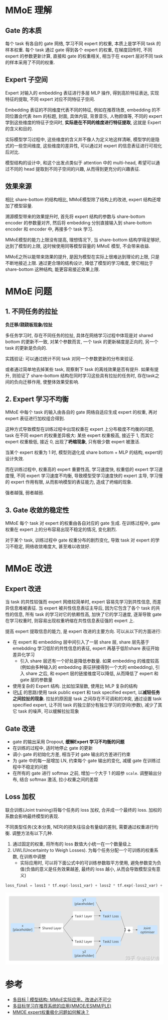 # MMoE 理解

## Gate 的本质

每个 task 有各自的 gate 网络, 学习不同 expert 的权重, 本质上是学不同 task 的样本权重. 每个 task 通过 gate 得到各个 expert 的权重, 在梯度回传时, 不同 expert 的参数更新计算, 直接和 gate 的权重相关, 相当于在 expert 层对不同 task 的样本采用了不同的权重.

## Expert 子空间

Expert 对输入的 embedding 表征进行多层 MLP 操作, 得到高阶特征表达, 实现特征的提取, 不同 expert 对应不同特征子空间.

Embedding 表征的不同维度代表不同的特征, 例如在推荐场景, embedding 的不同位置会代表 item 的标题, 封面, 具体内容, 背景音乐, 人物颜值等, 不同的 expert 学到这些维度的特征子空间时, **实际是在不同的维度进行特征提取**, 这就是 Expert 的含义和目的.

实际模型学习过程中, 这些维度的含义并不像人为定义地这样清晰, 模型学的是隐式的一些空间维度, 这些维度的差异性, 可以通过对 expert 的信息表征进行可视化后对比.

模型结构的设计中, 和这个出发点类似于 attention 中的 multi-head, 希望可以通过不同的 head 提取到不同子空间的兴趣, 从而得到更充分的兴趣表征.

## 效果来源

相比 share-bottom 的结构相比, MMoE模型除了结构上的改进, expert 结构还增加了模型容量.

溯源模型带来的效果提升时, 首先将 expert 结构的参数与 share-bottom encoder 的参数量对齐, 然后将 embedding 分别直接输入到 share-bottom encoder 和 encoder 中, 再接多个 task 学习.

MMoE模型的能力上限没有提高, 理想情况下, 当 share-bottom 结构学得足够好, 达到了模型的上限, 这时候使用同等模型容量的 MMoE 模型, 不会带来收益.

MMoE之所以能带来效果的提升, 是因为模型在实际上很难达到理论的上限, 只是不断地接近上限. 通过更合理的结构设计, 降低了模型的学习难度, 使它相比于 share-bottom 这种结构, 能更容易接近效果上限.

# MMoE 问题

## 1. 不同任务的拉扯

**负迁移/跷跷板现象/拉扯**

多任务学习时, 存在不同任务的拉扯, 具体在网络学习过程中体现是对 shared bottom 的更新不一致, 对某个参数而言, 一个 task 的更新梯度是正向的, 另一个 task 的更新是负向的.

实践验证: 可以通过统计不同 task 对同一个参数更新的分布来验证.

或者通过简单地去掉某些 task, 观察剩下 task 的离线效果是否有提升. 如果有提升, 则验证了 share-bottom 结构在同时学习这些具有拉扯的任务时, 存在task之间的负向迁移作用, 使整体效果受影响.

## 2. Expert 学习不均衡

MMoE 中每个 task 的输入由各自的 gate 网络自适应生成 expert 的权重, 再对 expert 表征进行加权组合得到.

这种方式导致模型在训练过程中出现权重在 expert 上分布极度不均衡的问题, task 在不同 expert 的权重差异极大: 某些 expert 权重极高, 接近于 1, 而其它 expert 权重极低, 接近 0, 出现了**坍缩现象**, 只有极少数 expert 被激活.

当某个 expert 权重为 1 时, 模型则退化成 share bottom + MLP 的结构, expert的设计失效.

而在训练过程中, 权重高的 expert 重要性高, 学习速度快, 权重低的 expert 学习速度慢, 不同 expert 学习速度不均衡, 导致模型受学习速度快的 expert 主导, 学习慢的 expert 作用有限, 从而影响模型的表征能力, 造成了坍缩的现象.

强者越强, 弱者越弱.

## 3. Gate 收敛的稳定性

MMoE 每个 task 对 expert 的权重由各自对应的 gate 生成. 在训练过程中, gate 权重在 expert 上的分布容易出现不稳定的情况, 变化剧烈.

对于某个 task, 训练过程中 gate 权重分布的剧烈变化, 导致 task 对 expert 的学习不稳定, 网络收敛难度大, 甚至难以收敛好.

# MMoE 改进

## Expert 改进

当 task 的共性较强而 expert 网络较简单时, expert 容易先学习到共性信息, 而差异信息难被表征. 当 expert 被共性信息表征主导后, 因为它包含了各个 task 的共性的信息, 所有 task 的学习对它的依赖性高, 加快了它的学习速度, 逐渐导致 gate 在学习权重时, 则容易出现权重坍缩在共性信息表征强的 expert 上.

提高 expert 提取信息的能力, 是 expert 改进的主要方向. 可以从以下的方面进行:

- 在 expert 和 embedding 层中间引入了一层 share 层, share 层先基于 emebdding 学习低阶的共性信息的表征, expert 再基于低阶share 表征开始差异化学习
  - 引入 share 层还有一个好处是降低参数量. 如果 embedding 的维度较高(例如由多种输入的 embedding 表征拼接得到一个大的 embedding), 引入 share 之后, 和 expert 层的链接维度可以降低, 从而降低了 expert 和 gate 层的参数量
- 使用复杂的 Expert 结构. 比如加深层数, 使用比 MLP 复杂的结构
- ([PLE](https://dl.acm.org/doi/abs/10.1145/3383313.3412236) 的思路)使用 task public expert 和 task specified expert, 以**减轻任务之间拉扯的现象**. 拉扯的原因是 task 之间存在不可调和的冲突, 通过设置 task specified expert, 让不同 task 的独立部分有独立学习的空间(参数), 减少了其它 task 的噪声, 可以缓解拉扯现象

## Gate 改进

- gate 的输出采用 Dropout, **缓解Expert 学习不均衡的问题**
- 在训练的过程中, 适时地停止 gate 的更新
- 调小 gate 的初始化方差, 相当于对 gate 输出的方差进行约束
- 为 gate 中的每一层增加 LN, 约束每个 gate 输出的变化, 减缓 gate 在训练过程中不稳定的问题
- 在所有的 gate 进行 softmax 之前, 增加一个大于 1 的超参 `scale`. 调整输出分布, 结合 softmax 激活, 拉小权重之间的差距

## Loss 加权

联合训练(Joint training)将每个任务的 loss 加权, 合并成一个最终的 loss. 加权的系数会影响最终模型的表现.

不同类型任务(文本分类, NER)的损失往往会有量级的差别, 需要通过权重进行均衡. 调整方法有以下几种.

1. 通过固定的权重, 将所有的 loss 数值大小统一在一个数量级上
2. UWL(Uncertainty to Weigh Losses). 为每个任务分配一个可训练的权重系数, 在训练中调整
   - 实际应用时, 可以将下面公式中的可训练参数取平方使用, 避免参数变为负值(负值的意义是任务效果越差, 最终的 loss 越小, 从而会导致模型没有意义)

```python
loss_final = loss1 * tf.exp(-loss1_var) + loss2 * tf.exp(-loss2_var) + loss1_var + loss2_var
```

![](/resources/images/nn/mmoe-1.png)

# 参考

- [多目标 | 模型结构: MMoE实际应用，改进必不可少](https://zhuanlan.zhihu.com/p/615021892)
- [多目标学习在推荐系统的应用(MMOE/ESMM/PLE)](https://zhuanlan.zhihu.com/p/291406172)
- [MMOE expert权重极化问题如何解决？](https://www.zhihu.com/question/472621284)
